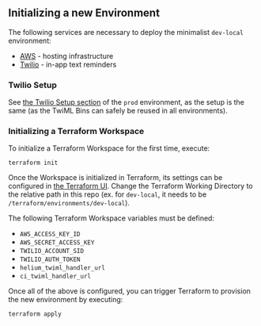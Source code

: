 ## Initializing a new Environment

The following services are necessary to deploy the minimalist `dev-local` environment:

- [AWS](https://aws.amazon.com/) - hosting infrastructure
- [Twilio](https://www.twilio.com/en-us) - in-app text reminders

### Twilio Setup

See [the Twilio Setup section](https://github.com/HeliumEdu/deploy/tree/main/terraform/environments/prod#twilio-setup) of the `prod` environment, as the setup is the same (as the TwiML Bins can safely be reused in all environments).

### Initializing a Terraform Workspace

To initialize a Terraform Workspace for the first time, execute:

```
terraform init
```

Once the Workspace is initialized in Terraform, its settings can be configured in [the Terraform UI](https://app.terraform.io/app). Change the Terraform Working Directory to the relative path in this repo (ex. for `dev-local`, it needs to be `/terraform/environments/dev-local`).

The following Terraform Workspace variables must be defined:

  - `AWS_ACCESS_KEY_ID`
  - `AWS_SECRET_ACCESS_KEY`
  - `TWILIO_ACCOUNT_SID`
  - `TWILIO_AUTH_TOKEN`
  - `helium_twiml_handler_url`
  - `ci_twiml_handler_url`

Once all of the above is configured, you can trigger Terraform to provision the new environment by executing:

```
terraform apply
```

